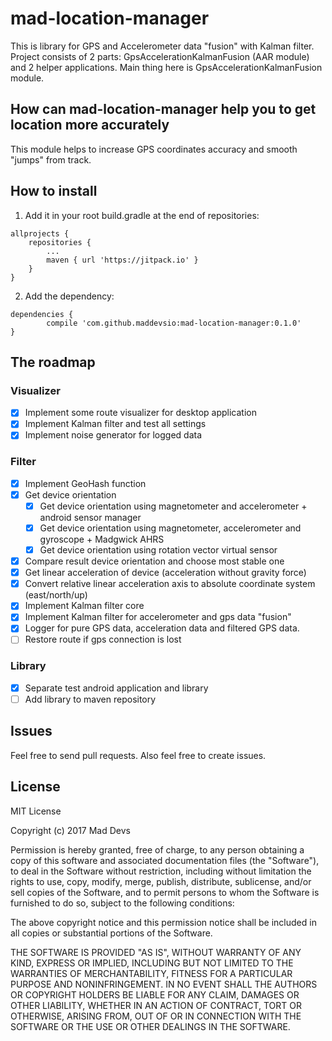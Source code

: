 # mad-location-manager 
This is library for GPS and Accelerometer data "fusion" with Kalman filter. 
Project consists of 2 parts: GpsAccelerationKalmanFusion (AAR module) and 2 helper applications. Main thing here is GpsAccelerationKalmanFusion module.

## How can mad-location-manager help you to get location more accurately

This module helps to increase GPS coordinates accuracy and smooth "jumps" from track. 

## How to install

1. Add it in your root build.gradle at the end of repositories:

```
allprojects {
	repositories {
		...
		maven { url 'https://jitpack.io' }
	}
}
```

2. Add the dependency: 

```
dependencies {
        compile 'com.github.maddevsio:mad-location-manager:0.1.0'
}
```

## The roadmap
### Visualizer 

- [x] Implement some route visualizer for desktop application
- [x] Implement Kalman filter and test all settings
- [x] Implement noise generator for logged data

### Filter 

- [x] Implement GeoHash function
- [x] Get device orientation
	- [x] Get device orientation using magnetometer and accelerometer + android sensor manager
	- [x] Get device orientation using magnetometer, accelerometer and gyroscope + Madgwick AHRS
	- [x] Get device orientation using rotation vector virtual sensor
- [x] Compare result device orientation and choose most stable one
- [x] Get linear acceleration of device (acceleration without gravity force)
- [x] Convert relative linear acceleration axis to absolute coordinate system (east/north/up)
- [x] Implement Kalman filter core
- [x] Implement Kalman filter for accelerometer and gps data "fusion"
- [x] Logger for pure GPS data, acceleration data and filtered GPS data.
- [ ] Restore route if gps connection is lost

### Library

- [x] Separate test android application and library
- [ ] Add library to maven repository

## Issues

Feel free to send pull requests. Also feel free to create issues.

## License

MIT License

Copyright (c) 2017 Mad Devs

Permission is hereby granted, free of charge, to any person obtaining a copy of this software and associated documentation files (the "Software"), to deal in the Software without restriction, including without limitation the rights to use, copy, modify, merge, publish, distribute, sublicense, and/or sell copies of the Software, and to permit persons to whom the Software is furnished to do so, subject to the following conditions:

The above copyright notice and this permission notice shall be included in all copies or substantial portions of the Software.

THE SOFTWARE IS PROVIDED "AS IS", WITHOUT WARRANTY OF ANY KIND, EXPRESS OR IMPLIED, INCLUDING BUT NOT LIMITED TO THE WARRANTIES OF MERCHANTABILITY, FITNESS FOR A PARTICULAR PURPOSE AND NONINFRINGEMENT. IN NO EVENT SHALL THE AUTHORS OR COPYRIGHT HOLDERS BE LIABLE FOR ANY CLAIM, DAMAGES OR OTHER LIABILITY, WHETHER IN AN ACTION OF CONTRACT, TORT OR OTHERWISE, ARISING FROM, OUT OF OR IN CONNECTION WITH THE SOFTWARE OR THE USE OR OTHER DEALINGS IN THE SOFTWARE.
